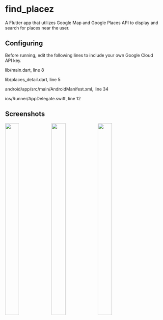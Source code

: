 # find_placez

A Flutter app that utilizes Google Map and Google Places API to display and search for places near the user.

## Configuring

Before running, edit the following lines to include your own Google Cloud API key.

lib/main.dart, line 8

lib/places_detail.dart, line 5

android/app/src/main/AndroidManifest.xml, line 34

ios/Runner/AppDelegate.swift, line 12

## Screenshots


<img src="https://i.imgur.com/IqgKPaJ.jpg" width="30%" height="40%"><img src="https://i.imgur.com/TKu4RbQ.jpg" width="30%" height="40%"><img src="https://i.imgur.com/2inZXYI.jpg" width="30%" height="40%">
